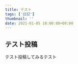 ```yaml
---
title: テスト
tags: ['日記']
thumbnail: ''
date: 2021-01-05 18:00:00+09:00
---
```

## テスト投稿

テスト投稿してみるテスト